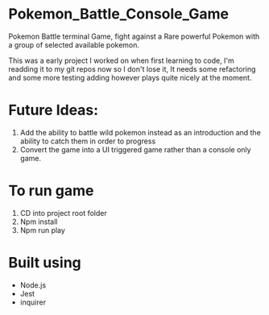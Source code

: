 # Pokemon_Battle_Console_Game
  
  Pokemon Battle terminal Game, fight against a Rare powerful Pokemon with a group of selected available pokemon.
  
  This was a early project I worked on when first learning to code, I'm readding it to my git repos now so I don't lose it, It   needs some refactoring and some more testing adding however plays quite nicely at the moment.
  
# Future Ideas:
  
  1. Add the ability to battle wild pokemon instead as an introduction and the ability to catch them in order to progress
  2. Convert the game into a UI triggered game rather than a console only game.

# To run game

  1. CD into project root folder
  2. Npm install
  3. Npm run play

# Built using

  - Node.js
  - Jest
  - inquirer
